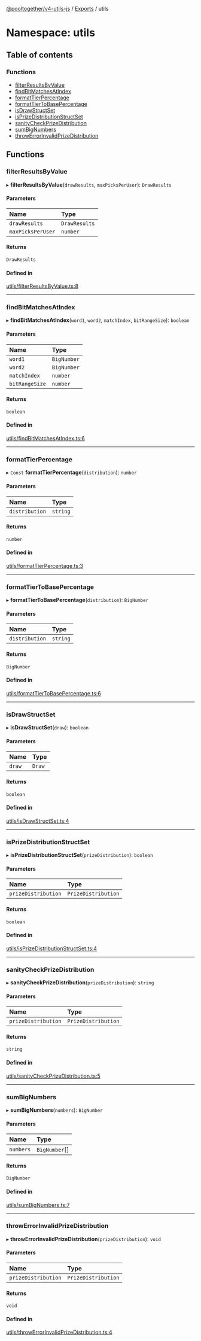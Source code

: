 [@pooltogether/v4-utils-js](../README.md) / [Exports](../modules.md) / utils

# Namespace: utils

## Table of contents

### Functions

- [filterResultsByValue](utils.md#filterresultsbyvalue)
- [findBitMatchesAtIndex](utils.md#findbitmatchesatindex)
- [formatTierPercentage](utils.md#formatTierPercentage)
- [formatTierToBasePercentage](utils.md#formattiertobasepercentage)
- [isDrawStructSet](utils.md#isdrawstructset)
- [isPrizeDistributionStructSet](utils.md#isprizedistributionstructset)
- [sanityCheckPrizeDistribution](utils.md#sanitycheckprizedistribution)
- [sumBigNumbers](utils.md#sumbignumbers)
- [throwErrorInvalidPrizeDistribution](utils.md#throwerrorinvalidprizedistribution)

## Functions

### filterResultsByValue

▸ **filterResultsByValue**(`drawResults`, `maxPicksPerUser`): `DrawResults`

#### Parameters

| Name | Type |
| :------ | :------ |
| `drawResults` | `DrawResults` |
| `maxPicksPerUser` | `number` |

#### Returns

`DrawResults`

#### Defined in

[utils/filterResultsByValue.ts:8](https://github.com/pooltogether/v4-js/blob/082f5ed/src/utils/filterResultsByValue.ts#L8)

___

### findBitMatchesAtIndex

▸ **findBitMatchesAtIndex**(`word1`, `word2`, `matchIndex`, `bitRangeSize`): `boolean`

#### Parameters

| Name | Type |
| :------ | :------ |
| `word1` | `BigNumber` |
| `word2` | `BigNumber` |
| `matchIndex` | `number` |
| `bitRangeSize` | `number` |

#### Returns

`boolean`

#### Defined in

[utils/findBitMatchesAtIndex.ts:6](https://github.com/pooltogether/v4-js/blob/082f5ed/src/utils/findBitMatchesAtIndex.ts#L6)

___

### formatTierPercentage

▸ `Const` **formatTierPercentage**(`distribution`): `number`

#### Parameters

| Name | Type |
| :------ | :------ |
| `distribution` | `string` |

#### Returns

`number`

#### Defined in

[utils/formatTierPercentage.ts:3](https://github.com/pooltogether/v4-js/blob/082f5ed/src/utils/formatTierPercentage.ts#L3)

___

### formatTierToBasePercentage

▸ **formatTierToBasePercentage**(`distribution`): `BigNumber`

#### Parameters

| Name | Type |
| :------ | :------ |
| `distribution` | `string` |

#### Returns

`BigNumber`

#### Defined in

[utils/formatTierToBasePercentage.ts:6](https://github.com/pooltogether/v4-js/blob/082f5ed/src/utils/formatTierToBasePercentage.ts#L6)

___

### isDrawStructSet

▸ **isDrawStructSet**(`draw`): `boolean`

#### Parameters

| Name | Type |
| :------ | :------ |
| `draw` | `Draw` |

#### Returns

`boolean`

#### Defined in

[utils/isDrawStructSet.ts:4](https://github.com/pooltogether/v4-js/blob/082f5ed/src/utils/isDrawStructSet.ts#L4)

___

### isPrizeDistributionStructSet

▸ **isPrizeDistributionStructSet**(`prizeDistribution`): `boolean`

#### Parameters

| Name | Type |
| :------ | :------ |
| `prizeDistribution` | `PrizeDistribution` |

#### Returns

`boolean`

#### Defined in

[utils/isPrizeDistributionStructSet.ts:4](https://github.com/pooltogether/v4-js/blob/082f5ed/src/utils/isPrizeDistributionStructSet.ts#L4)

___

### sanityCheckPrizeDistribution

▸ **sanityCheckPrizeDistribution**(`prizeDistribution`): `string`

#### Parameters

| Name | Type |
| :------ | :------ |
| `prizeDistribution` | `PrizeDistribution` |

#### Returns

`string`

#### Defined in

[utils/sanityCheckPrizeDistribution.ts:5](https://github.com/pooltogether/v4-js/blob/082f5ed/src/utils/sanityCheckPrizeDistribution.ts#L5)

___

### sumBigNumbers

▸ **sumBigNumbers**(`numbers`): `BigNumber`

#### Parameters

| Name | Type |
| :------ | :------ |
| `numbers` | `BigNumber`[] |

#### Returns

`BigNumber`

#### Defined in

[utils/sumBigNumbers.ts:7](https://github.com/pooltogether/v4-js/blob/082f5ed/src/utils/sumBigNumbers.ts#L7)

___

### throwErrorInvalidPrizeDistribution

▸ **throwErrorInvalidPrizeDistribution**(`prizeDistribution`): `void`

#### Parameters

| Name | Type |
| :------ | :------ |
| `prizeDistribution` | `PrizeDistribution` |

#### Returns

`void`

#### Defined in

[utils/throwErrorInvalidPrizeDistribution.ts:4](https://github.com/pooltogether/v4-js/blob/082f5ed/src/utils/throwErrorInvalidPrizeDistribution.ts#L4)
